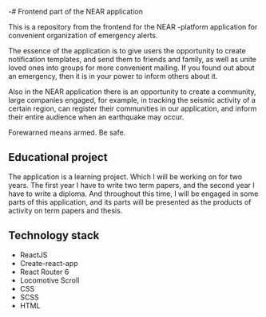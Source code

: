 -# Frontend part of the NEAR application

This is a repository from the frontend for the NEAR -platform application for convenient organization of emergency alerts.

The essence of the application is to give users the opportunity to create notification templates, and send them to friends and family, as well as unite loved ones into groups for more convenient mailing. If you found out about an emergency, then it is in your power to inform others about it.

Also in the NEAR application there is an opportunity to create a community, large companies engaged, for example, in tracking the seismic activity of a certain region, can register their communities in our application, and inform their entire audience when an earthquake may occur.

Forewarned means armed. Be safe.

## Educational project

The application is a learning project. Which I will be working on for two years. The first year I have to write two term papers, and the second year I have to write a diploma. And throughout this time, I will be engaged in some parts of this application, and its parts will be presented as the products of activity on term papers and thesis.

## Technology stack

- ReactJS
- Create-react-app
- React Router 6
- Locomotive Scroll
- CSS
- SCSS
- HTML
